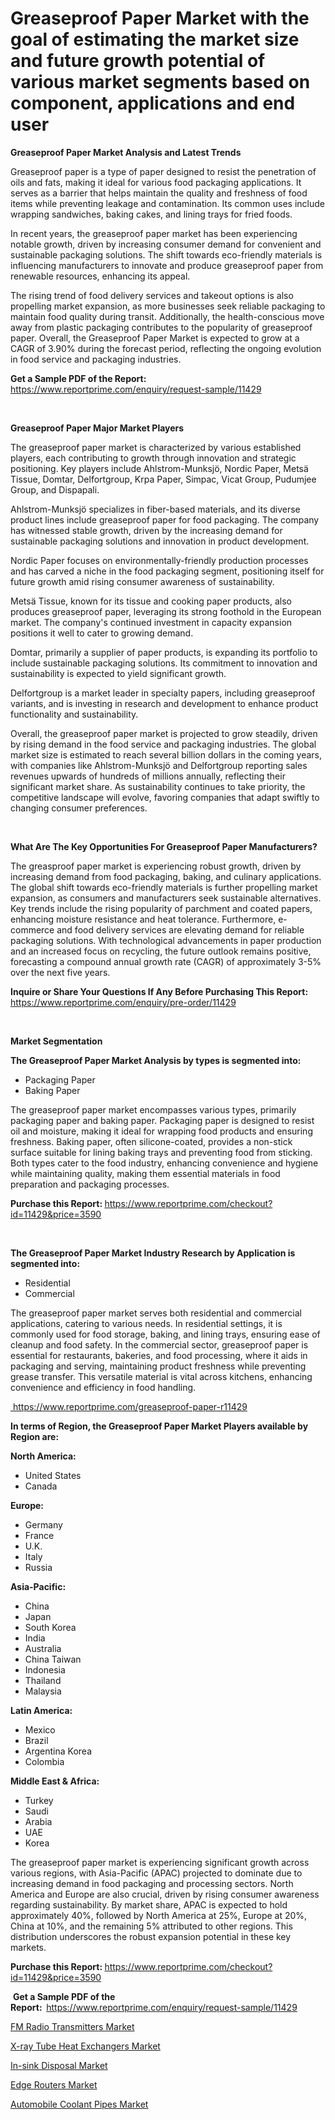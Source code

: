 <p><h1>Greaseproof Paper Market with the goal of estimating the market size and future growth potential of various market segments based on component, applications and end user</h1></p><p><strong>Greaseproof Paper Market Analysis and Latest Trends</strong></p>
<p><p>Greaseproof paper is a type of paper designed to resist the penetration of oils and fats, making it ideal for various food packaging applications. It serves as a barrier that helps maintain the quality and freshness of food items while preventing leakage and contamination. Its common uses include wrapping sandwiches, baking cakes, and lining trays for fried foods. </p><p>In recent years, the greaseproof paper market has been experiencing notable growth, driven by increasing consumer demand for convenient and sustainable packaging solutions. The shift towards eco-friendly materials is influencing manufacturers to innovate and produce greaseproof paper from renewable resources, enhancing its appeal. </p><p>The rising trend of food delivery services and takeout options is also propelling market expansion, as more businesses seek reliable packaging to maintain food quality during transit. Additionally, the health-conscious move away from plastic packaging contributes to the popularity of greaseproof paper. Overall, the Greaseproof Paper Market is expected to grow at a CAGR of 3.90% during the forecast period, reflecting the ongoing evolution in food service and packaging industries.</p></p>
<p><strong>Get a Sample PDF of the Report:&nbsp;</strong> <a href="https://www.reportprime.com/enquiry/request-sample/11429?utm_campaign=40&utm_medium=2&utm_source=Github&utm_content=ia&utm_term=11102024&utm_id=greaseproof-paper">https://www.reportprime.com/enquiry/request-sample/11429</a></p>
<p>&nbsp;</p>
<p><strong>Greaseproof Paper Major Market Players</strong></p>
<p><p>The greaseproof paper market is characterized by various established players, each contributing to growth through innovation and strategic positioning. Key players include Ahlstrom-Munksjö, Nordic Paper, Metsä Tissue, Domtar, Delfortgroup, Krpa Paper, Simpac, Vicat Group, Pudumjee Group, and Dispapali.</p><p>Ahlstrom-Munksjö specializes in fiber-based materials, and its diverse product lines include greaseproof paper for food packaging. The company has witnessed stable growth, driven by the increasing demand for sustainable packaging solutions and innovation in product development. </p><p>Nordic Paper focuses on environmentally-friendly production processes and has carved a niche in the food packaging segment, positioning itself for future growth amid rising consumer awareness of sustainability.</p><p>Metsä Tissue, known for its tissue and cooking paper products, also produces greaseproof paper, leveraging its strong foothold in the European market. The company's continued investment in capacity expansion positions it well to cater to growing demand.</p><p>Domtar, primarily a supplier of paper products, is expanding its portfolio to include sustainable packaging solutions. Its commitment to innovation and sustainability is expected to yield significant growth.</p><p>Delfortgroup is a market leader in specialty papers, including greaseproof variants, and is investing in research and development to enhance product functionality and sustainability.</p><p>Overall, the greaseproof paper market is projected to grow steadily, driven by rising demand in the food service and packaging industries. The global market size is estimated to reach several billion dollars in the coming years, with companies like Ahlstrom-Munksjö and Delfortgroup reporting sales revenues upwards of hundreds of millions annually, reflecting their significant market share. As sustainability continues to take priority, the competitive landscape will evolve, favoring companies that adapt swiftly to changing consumer preferences.</p></p>
<p>&nbsp;</p>
<p><strong>What Are The Key Opportunities For Greaseproof Paper Manufacturers?</strong></p>
<p><p>The greasproof paper market is experiencing robust growth, driven by increasing demand from food packaging, baking, and culinary applications. The global shift towards eco-friendly materials is further propelling market expansion, as consumers and manufacturers seek sustainable alternatives. Key trends include the rising popularity of parchment and coated papers, enhancing moisture resistance and heat tolerance. Furthermore, e-commerce and food delivery services are elevating demand for reliable packaging solutions. With technological advancements in paper production and an increased focus on recycling, the future outlook remains positive, forecasting a compound annual growth rate (CAGR) of approximately 3-5% over the next five years.</p></p>
<p><strong>Inquire or Share Your Questions If Any Before Purchasing This Report:</strong> <a href="https://www.reportprime.com/enquiry/pre-order/11429?utm_campaign=40&utm_medium=2&utm_source=Github&utm_content=ia&utm_term=11102024&utm_id=greaseproof-paper">https://www.reportprime.com/enquiry/pre-order/11429</a></p>
<p>&nbsp;</p>
<p><strong>Market Segmentation</strong></p>
<p><strong>The Greaseproof Paper Market Analysis by types is segmented into:</strong></p>
<p><ul><li>Packaging Paper</li><li>Baking Paper</li></ul></p>
<p><p>The greaseproof paper market encompasses various types, primarily packaging paper and baking paper. Packaging paper is designed to resist oil and moisture, making it ideal for wrapping food products and ensuring freshness. Baking paper, often silicone-coated, provides a non-stick surface suitable for lining baking trays and preventing food from sticking. Both types cater to the food industry, enhancing convenience and hygiene while maintaining quality, making them essential materials in food preparation and packaging processes.</p></p>
<p><strong>Purchase this Report:&nbsp;</strong><a href="https://www.reportprime.com/checkout?id=11429&price=3590&utm_campaign=40&utm_medium=2&utm_source=Github&utm_content=ia&utm_term=11102024&utm_id=greaseproof-paper">https://www.reportprime.com/checkout?id=11429&price=3590</a></p>
<p>&nbsp;</p>
<p><strong>The Greaseproof Paper Market Industry Research by Application is segmented into:</strong></p>
<p><ul><li>Residential</li><li>Commercial</li></ul></p>
<p><p>The greaseproof paper market serves both residential and commercial applications, catering to various needs. In residential settings, it is commonly used for food storage, baking, and lining trays, ensuring ease of cleanup and food safety. In the commercial sector, greaseproof paper is essential for restaurants, bakeries, and food processing, where it aids in packaging and serving, maintaining product freshness while preventing grease transfer. This versatile material is vital across kitchens, enhancing convenience and efficiency in food handling.</p></p>
<p><a href="https://www.reportprime.com/greaseproof-paper-r11429?utm_campaign=40&utm_medium=2&utm_source=Github&utm_content=ia&utm_term=11102024&utm_id=greaseproof-paper">&nbsp;https://www.reportprime.com/greaseproof-paper-r11429</a></p>
<p><strong>In terms of Region, the Greaseproof Paper Market Players available by Region are:</strong></p>
<p>
    <p> <strong> North America: </strong>
        <ul>
            <li>United States</li>
            <li>Canada</li>
        </ul>
        </p> 
    <p> <strong> Europe: </strong>
        <ul>
            <li>Germany</li>
            <li>France</li>
            <li>U.K.</li>
            <li>Italy</li>
            <li>Russia</li>
        </ul>
        </p> 
    <p> <strong> Asia-Pacific: </strong>
        <ul>
            <li>China</li>
            <li>Japan</li>
            <li>South Korea</li>
            <li>India</li>
            <li>Australia</li>
            <li>China Taiwan</li>
            <li>Indonesia</li>
            <li>Thailand</li>
            <li>Malaysia</li>
        </ul>
        </p> 
    <p> <strong> Latin America: </strong>
        <ul>
            <li>Mexico</li>
            <li>Brazil</li>
            <li>Argentina Korea</li>
            <li>Colombia</li>
        </ul>
        </p> 
    <p> <strong> Middle East & Africa: </strong>
        <ul>
            <li>Turkey</li>
            <li>Saudi</li>
            <li>Arabia</li>
            <li>UAE</li>
            <li>Korea</li>
        </ul>
    </p>
    </p>
<p><p>The greaseproof paper market is experiencing significant growth across various regions, with Asia-Pacific (APAC) projected to dominate due to increasing demand in food packaging and processing sectors. North America and Europe are also crucial, driven by rising consumer awareness regarding sustainability. By market share, APAC is expected to hold approximately 40%, followed by North America at 25%, Europe at 20%, China at 10%, and the remaining 5% attributed to other regions. This distribution underscores the robust expansion potential in these key markets.</p></p>
<p><strong>Purchase this Report: </strong><a href="https://www.reportprime.com/checkout?id=11429&price=3590&utm_campaign=40&utm_medium=2&utm_source=Github&utm_content=ia&utm_term=11102024&utm_id=greaseproof-paper">https://www.reportprime.com/checkout?id=11429&price=3590</a></p>
<p>&nbsp;<strong>Get a Sample PDF of the Report:&nbsp;&nbsp;</strong><a href="https://www.reportprime.com/enquiry/request-sample/11429?utm_campaign=40&utm_medium=2&utm_source=Github&utm_content=ia&utm_term=11102024&utm_id=greaseproof-paper">https://www.reportprime.com/enquiry/request-sample/11429</a></p>
<p><strong></strong></p>
<p><p><a href="https://issuu.com/reportprime-2/docs/fm-radio-transmitters-market-size-2_565aeba75bb759?utm_campaign=40&utm_medium=2&utm_source=Github&utm_content=ia&utm_term=11102024&utm_id=greaseproof-paper">FM Radio Transmitters Market</a></p><p><a href="https://www.linkedin.com/pulse/global-x-ray-tube-heat-exchangers-market-trends-insights-growth-3zule?utm_campaign=40&utm_medium=2&utm_source=Github&utm_content=ia&utm_term=11102024&utm_id=greaseproof-paper">X-ray Tube Heat Exchangers Market</a></p><p><a href="https://www.linkedin.com/pulse/strategic-roadmap-success-global-in-sink-disposal-market-3w7ye?utm_campaign=40&utm_medium=2&utm_source=Github&utm_content=ia&utm_term=11102024&utm_id=greaseproof-paper">In-sink Disposal Market</a></p><p><a href="https://issuu.com/reportprime-2/docs/edge-routers-market-size-2030.pptx_80121fa9e36713?utm_campaign=40&utm_medium=2&utm_source=Github&utm_content=ia&utm_term=11102024&utm_id=greaseproof-paper">Edge Routers Market</a></p><p><a href="https://www.linkedin.com/pulse/navigating-automobile-coolant-pipes-market-expert-analysis-sgw0c?utm_campaign=40&utm_medium=2&utm_source=Github&utm_content=ia&utm_term=11102024&utm_id=greaseproof-paper">Automobile Coolant Pipes Market</a></p></p>